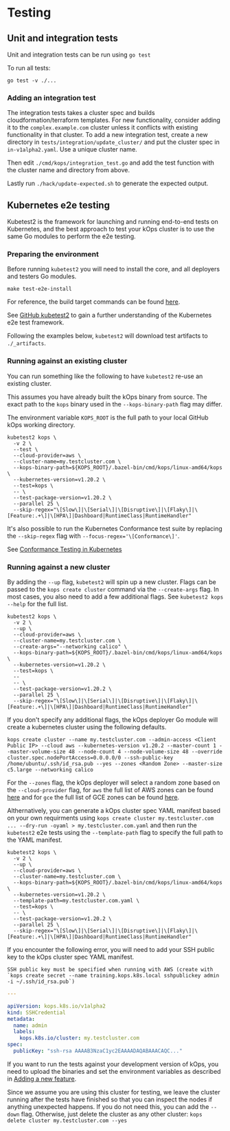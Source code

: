 # Testing

## Unit and integration tests

Unit and integration tests can be run using  `go test`

To run all tests:
```
go test -v ./...
```

### Adding an integration test

The integration tests takes a cluster spec and builds cloudformation/terraform templates. For new functionality, consider adding it to the `complex.example.com` cluster unless it conflicts with existing functionality in that cluster. To add a new integration test, create a new directory in `tests/integration/update_cluster/` and put the cluster spec in `in-v1alpha2.yaml`. Use a unique cluster name.

Then edit `./cmd/kops/integration_test.go` and add the test function with the cluster name and directory from above.

Lastly run `./hack/update-expected.sh` to generate the expected output.

## Kubernetes e2e testing

Kubetest2 is the framework for launching and running end-to-end tests on Kubernetes, and the best approach to test your kOps cluster is to use the same Go modules to perform the e2e testing.

### Preparing the environment

Before running `kubetest2` you will need to install the core, and all deployers and testers Go modules. 

```shell
make test-e2e-install
```

For reference, the build target commands can be found [here](https://github.com/kubernetes/kops/tree/master/tests/e2e/e2e.mk).

See [GitHub kubetest2](https://github.com/kubernetes-sigs/kubetest2/blob/master/README.md) to gain a further understanding of the Kubernetes e2e test framework.

Following the examples below, `kubetest2` will download test artifacts to `./_artifacts`.

### Running against an existing cluster

You can run something like the following to have `kubetest2` re-use an existing cluster.

This assumes you have already built the kOps binary from source. The exact path to the `kops` binary used in the `--kops-binary-path` flag may differ.

The environment variable `KOPS_ROOT` is the full path to your local GitHub kOps working directory.   

```shell
kubetest2 kops \
  -v 2 \
  --test \
  --cloud-provider=aws \
  --cluster-name=my.testcluster.com \
  --kops-binary-path=${KOPS_ROOT}/.bazel-bin/cmd/kops/linux-amd64/kops \
  --kubernetes-version=v1.20.2 \
  --test=kops \
  -- \
  --test-package-version=v1.20.2 \
  --parallel 25 \
  --skip-regex="\[Slow\]|\[Serial\]|\[Disruptive\]|\[Flaky\]|\[Feature:.+\]|\[HPA\]|Dashboard|RuntimeClass|RuntimeHandler"
```

It's also possible to run the Kubernetes Conformance test suite by replacing the `--skip-regex` flag with `--focus-regex='\[Conformance\]'`.

See [Conformance Testing in Kubernetes](https://github.com/kubernetes/community/blob/master/contributors/devel/sig-architecture/conformance-tests.md)

### Running against a new cluster

By adding the `--up` flag, `kubetest2` will spin up a new cluster. Flags can be passed to the `kops create cluster` command via the `--create-args` flag. In most cases, you also need to add a few additional flags. See `kubetest2 kops --help` for the full list.

```shell
kubetest2 kops \
  -v 2 \
  --up \
  --cloud-provider=aws \
  --cluster-name=my.testcluster.com \
  --create-args="--networking calico" \
  --kops-binary-path=${KOPS_ROOT}/.bazel-bin/cmd/kops/linux-amd64/kops \
  --kubernetes-version=v1.20.2 \
  --test=kops \
  --
  -- \
  --test-package-version=v1.20.2 \
  --parallel 25 \
  --skip-regex="\[Slow\]|\[Serial\]|\[Disruptive\]|\[Flaky\]|\[Feature:.+\]|\[HPA\]|Dashboard|RuntimeClass|RuntimeHandler"
```

If you don't specify any additional flags, the kOps deployer Go module will create a kubernetes cluster using the following defaults.

```shell
kops create cluster --name my.testcluster.com --admin-access <Client Public IP> --cloud aws --kubernetes-version v1.20.2 --master-count 1 --master-volume-size 48 --node-count 4 --node-volume-size 48 --override cluster.spec.nodePortAccess=0.0.0.0/0 --ssh-public-key /home/ubuntu/.ssh/id_rsa.pub --yes --zones <Random Zone> --master-size c5.large --networking calico
```

For the `--zones` flag, the kOps deployer will select a random zone based on the `--cloud-provider` flag, for `aws` the full list of AWS zones can be found [here](https://github.com/kubernetes/kops/blob/master/tests/e2e/kubetest2-kops/aws/zones.go) and for `gce` the full list of GCE zones can be found [here](https://github.com/kubernetes/kops/blob/master/tests/e2e/kubetest2-kops/gce/zones.go).

Althernatively, you can generate a kOps cluster spec YAML manifest based on your own requirments using `kops create cluster my.testcluster.com ... --dry-run -oyaml > my.testcluster.com.yaml` and then run the `kubetest2` e2e tests using the `--template-path` flag to specify the full path to the YAML manifest.

```shell
kubetest2 kops \
  -v 2 \
  --up \
  --cloud-provider=aws \
  --cluster-name=my.testcluster.com \
  --kops-binary-path=${KOPS_ROOT}/.bazel-bin/cmd/kops/linux-amd64/kops \
  --kubernetes-version=v1.20.2 \
  --template-path=my.testcluster.com.yaml \
  --test=kops \
  -- \
  --test-package-version=v1.20.2 \
  --parallel 25 \
  --skip-regex="\[Slow\]|\[Serial\]|\[Disruptive\]|\[Flaky\]|\[Feature:.+\]|\[HPA\]|Dashboard|RuntimeClass|RuntimeHandler"
```

If you encounter the following error, you will need to add your SSH public key to the kOps cluster spec YAML manifest.

```shell
SSH public key must be specified when running with AWS (create with `kops create secret --name training.kops.k8s.local sshpublickey admin -i ~/.ssh/id_rsa.pub`)
```

```yaml
---

apiVersion: kops.k8s.io/v1alpha2
kind: SSHCredential
metadata:
  name: admin
  labels:
    kops.k8s.io/cluster: my.testcluster.com
spec:
  publicKey: "ssh-rsa AAAAB3NzaC1yc2EAAAADAQABAAACAQC..."
```

If you want to run the tests against your development version of kOps, you need to upload the binaries and set the environment variables as described in [Adding a new feature](adding_a_feature.md#testing).

Since we assume you are using this cluster for testing, we leave the cluster running after the tests have finished so that you can inspect the nodes if anything unexpected happens. If you do not need this, you can add the `--down` flag. Otherwise, just delete the cluster as any other cluster: `kops delete cluster my.testcluster.com --yes`
